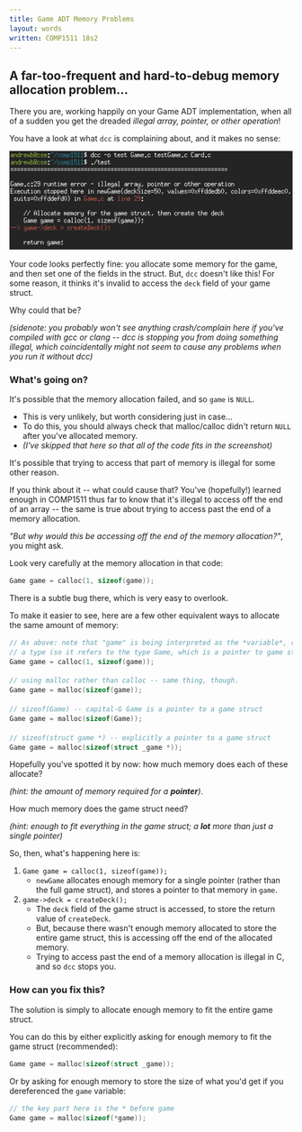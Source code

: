 ```yaml
---
title: Game ADT Memory Problems
layout: words
written: COMP1511 18s2
---
```


## A far-too-frequent and hard-to-debug memory allocation problem\...

There you are, working happily on your Game ADT implementation, when all
of a sudden you get the dreaded _illegal array, pointer, or other
operation_!

You have a look at what `dcc` is complaining about, and it makes no
sense:

![](../static/game_memory.png)

Your code looks perfectly fine: you allocate some memory for the game,
and then set one of the fields in the struct. But, `dcc` doesn't like
this! For some reason, it thinks it's invalid to access the `deck` field
of your game struct.

Why could that be?


_(sidenote: you probably won't see anything
crash/complain here if you've compiled with gcc or clang -- dcc is
stopping you from doing something illegal, which coincidentally might
not seem to cause any problems when you run it without dcc)_


### What's going on?

It's possible that the memory allocation failed, and so `game` is
   `NULL`.

- This is very unlikely, but worth considering just in case...
- To do this, you should always check that malloc/calloc didn't
  return `NULL` after you've allocated memory.
- _(I've skipped that here so that all of the code fits in the
  screenshot)_


It's possible that trying to access that part of memory is illegal for
some other reason.

If you think about it -- what could cause that? You've (hopefully!)
learned enough in COMP1511 thus far to know that it's illegal to access
off the end of an array -- the same is true about trying to access past
the end of a memory allocation.

_"But why would this be accessing off the end of the memory
allocation?"_, you might ask.

Look very carefully at the memory allocation in that code:

```c
Game game = calloc(1, sizeof(game));
```

There is a subtle bug there, which is very easy to overlook.

To make it easier to see, here are a few other equivalent ways to
allocate the same amount of memory:

```c
// As above: note that "game" is being interpreted as the *variable*, rather than
// a type (so it refers to the type Game, which is a pointer to game struct)
Game game = calloc(1, sizeof(game));

// using malloc rather than calloc -- same thing, though.
Game game = malloc(sizeof(game));

// sizeof(Game) -- capital-G Game is a pointer to a game struct
Game game = malloc(sizeof(Game));

// sizeof(struct game *) -- explicitly a pointer to a game struct
Game game = malloc(sizeof(struct _game *));
```

Hopefully you've spotted it by now: how much memory does each of these
allocate?

_(hint: the amount of memory required for a **pointer**)_.

How much memory does the game struct need?

_(hint: enough to fit everything in the game struct; a **lot** more than
just a single pointer)_


So, then, what's happening here is:

1. `Game game = calloc(1, sizeof(game));`
    - `newGame` allocates enough memory for a single pointer (rather than
      the full game struct), and stores a pointer to that memory in
      `game`.
2. `game->deck = createDeck();`
    - The `deck` field of the game struct is accessed, to store the
      return value of `createDeck`.
    - But, because there wasn't enough memory allocated to store the
      entire game struct, this is accessing off the end of the
      allocated memory.
    - Trying to access past the end of a memory allocation is illegal in
      C, and so `dcc` stops you.

### How can you fix this?

The solution is simply to allocate enough memory to fit the entire game
struct.

You can do this by either explicitly asking for enough memory to fit the
game struct (recommended):

```c
Game game = malloc(sizeof(struct _game));
```

Or by asking for enough memory to store the size of what you'd get if
you dereferenced the `game` variable:

```c
// the key part here is the * before game
Game game = malloc(sizeof(*game)); 
```


